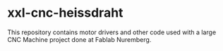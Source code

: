 xxl-cnc-heissdraht
==================

This repository contains motor drivers and other code used with a large CNC Machine project done at Fablab Nuremberg. 


